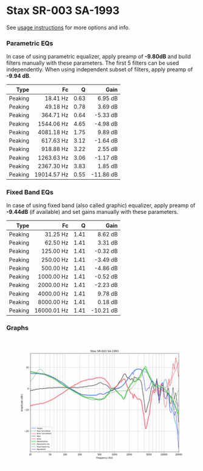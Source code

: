 # Stax SR-003 SA-1993
See [usage instructions](https://github.com/jaakkopasanen/AutoEq#usage) for more options and info.

### Parametric EQs
In case of using parametric equalizer, apply preamp of **-9.80dB** and build filters manually
with these parameters. The first 5 filters can be used independently.
When using independent subset of filters, apply preamp of **-9.94 dB**.

| Type    | Fc          |    Q | Gain      |
|--------:|------------:|-----:|----------:|
| Peaking | 18.41 Hz    | 0.63 | 6.95 dB   |
| Peaking | 49.18 Hz    | 0.78 | 3.69 dB   |
| Peaking | 364.71 Hz   | 0.64 | -5.33 dB  |
| Peaking | 1544.06 Hz  | 4.65 | -4.98 dB  |
| Peaking | 4081.18 Hz  | 1.75 | 9.89 dB   |
| Peaking | 617.63 Hz   | 3.12 | -1.64 dB  |
| Peaking | 918.88 Hz   | 3.22 | 2.55 dB   |
| Peaking | 1263.63 Hz  | 3.06 | -1.17 dB  |
| Peaking | 2367.30 Hz  | 3.83 | 1.85 dB   |
| Peaking | 19014.57 Hz | 0.55 | -11.86 dB |

### Fixed Band EQs
In case of using fixed band (also called graphic) equalizer, apply preamp of **-9.44dB**
(if available) and set gains manually with these parameters.

| Type    | Fc          |    Q | Gain      |
|--------:|------------:|-----:|----------:|
| Peaking | 31.25 Hz    | 1.41 | 8.62 dB   |
| Peaking | 62.50 Hz    | 1.41 | 3.31 dB   |
| Peaking | 125.00 Hz   | 1.41 | -0.32 dB  |
| Peaking | 250.00 Hz   | 1.41 | -3.49 dB  |
| Peaking | 500.00 Hz   | 1.41 | -4.86 dB  |
| Peaking | 1000.00 Hz  | 1.41 | -0.52 dB  |
| Peaking | 2000.00 Hz  | 1.41 | -2.23 dB  |
| Peaking | 4000.00 Hz  | 1.41 | 9.78 dB   |
| Peaking | 8000.00 Hz  | 1.41 | 0.18 dB   |
| Peaking | 16000.01 Hz | 1.41 | -10.21 dB |

### Graphs
![](./Stax%20SR-003%20SA-1993.png)